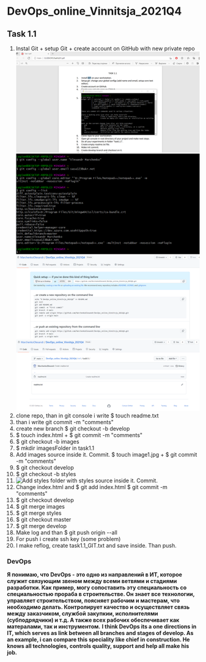 # DevOps_online_Vinnitsja_2021Q4
## Task 1.1
1. Instal Git + setup Git + create account on GitHub with new private repo
![Instal Git](https://github.com/MarchenkoOlexandr/DevOps_online_Vinnitsja_2021Q4/blob/96846c2df19da4d16ae2171de3b2c28ebc78d920/m1/task1.1/imagesFolder/Screenshot_1.png "Instal Git")
![setup Git](https://github.com/MarchenkoOlexandr/DevOps_online_Vinnitsja_2021Q4/blob/96846c2df19da4d16ae2171de3b2c28ebc78d920/m1/task1.1/imagesFolder/Screenshot_2.png "setup Git")
![create account on GitHub with new private repo](https://github.com/MarchenkoOlexandr/DevOps_online_Vinnitsja_2021Q4/blob/96846c2df19da4d16ae2171de3b2c28ebc78d920/m1/task1.1/imagesFolder/Screenshot_3.png "create account on GitHub with new private repo")
![Do all your experiments in folder “task1.1”.](https://github.com/MarchenkoOlexandr/DevOps_online_Vinnitsja_2021Q4/blob/96846c2df19da4d16ae2171de3b2c28ebc78d920/m1/task1.1/imagesFolder/Screenshot_4.png "Do all your experiments in folder “task1.1”")
2. clone repo, than in git console i write $ touch readme.txt
3. than i write git commit -m "comments"
4. create new branch $ git checkout -b develop
5. $ touch  index.html + $ git commit -m "comments"
6. $ git checkout -b images
7. $ mkdir imagesFolder in task1.1 
8. Add images source inside it. Commit. $ touch image1.jpg + $ git commit -m "comments"
9. $ git checkout develop
10. $ git checkout -b styles
11. ![Add styles folder with styles source inside it. Commit.](https://github.com/MarchenkoOlexandr/DevOps_online_Vinnitsja_2021Q4/blob/28c339e0ce2a628f63a0c8cc97bc7261a229ea8d/m1/task1.1/imagesFolder/Screenshot_5.png "Add styles folder with 
styles source inside it. Commit.")
12. Change index.html and $ git add index.html $ git commit -m "comments"
13. $ git checkout develop
14. $ git merge images
15. $ git merge styles
16. $ git checkout master
17. $ git merge develop
18. Make log and than $ git push origin --all
19. For push i create ssh key (some problem)
20. I make reflog, create task1.1_GIT.txt and save inside. Than push.
### DevOps

__Я понимаю, что DevOps - это одно из направлений в ИТ, которое служит связующим звеном между всеми ветвями и стадиями разработки. Как пример, могу сопоставить эту специальность со специальностью прораба в строительстве. Он знает все технологии, управляет строительством, поясняет рабочим и мастерам, что необходимо делать. Контролирует качество и осуществляет связь между заказчиком, службой закупкии, исполнителями (субподрядчики) и т.д. А также всех рабочих обеспечивает как матералами, так и инструментом.__
__I think DevOps its a one directions in IT, which serves as link between all branches and stages of develop. As an example, i can compare this speciality like chief in construction. He knows all technologies, controls quality, support and help all make his job.__
